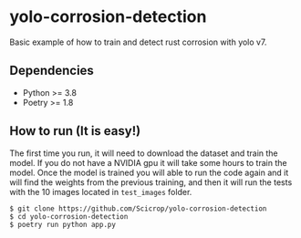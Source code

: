 # yolo-corrosion-detection
Basic example of how to train and detect rust corrosion with yolo v7.

## Dependencies
 - Python >= 3.8
 - Poetry >= 1.8

## How to run (It is easy!)

The first time you run, it will need to download the dataset and train the model. If you do not have a NVIDIA gpu it will take some hours to train the model. Once the model is trained you will able to run the code again and it will find the weights from the previous training, and then it will run the tests with the 10 images located in `test_images` folder.

```
$ git clone https://github.com/Scicrop/yolo-corrosion-detection
$ cd yolo-corrosion-detection
$ poetry run python app.py
```
